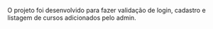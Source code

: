 O projeto foi desenvolvido para fazer validação de login, cadastro e listagem de cursos adicionados pelo admin.
